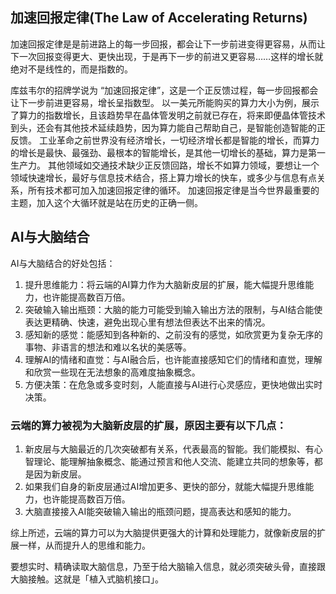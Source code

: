 ## 加速回报定律(The Law of Accelerating Returns)

加速回报定律是是前进路上的每一步回报，都会让下一步前进变得更容易，从而让下一次回报变得更大、更快出现，于是再下一步的前进又更容易……这样的增长就绝对不是线性的，而是指数的。

库兹韦尔的招牌学说为 “加速回报定律”，这是一个正反馈过程，每一步回报都会让下一步前进更容易，增长呈指数型。
以一美元所能购买的算力大小为例，展示了算力的指数增长，且该趋势早在晶体管发明之前就已存在，将来即便晶体管技术到头，还会有其他技术延续趋势，因为算力能自己帮助自己，是智能创造智能的正反馈。
工业革命之前世界没有经济增长，一切经济增长都是智能的增长，而算力的增长是最快、最强劲、最根本的智能增长，是其他一切增长的基础，算力是第一生产力。
其他领域如交通技术缺少正反馈回路，增长不如算力领域，要想让一个领域快速增长，最好与信息技术结合，搭上算力增长的快车，或多少与信息有点关系，所有技术都可加入加速回报定律的循环。
加速回报定律是当今世界最重要的主题，加入这个大循环就是站在历史的正确一侧。


## AI与大脑结合
AI与大脑结合的好处包括：
1. 提升思维能力：将云端的AI算力作为大脑新皮层的扩展，能大幅提升思维能力，也许能提高数百万倍。
2. 突破输入输出瓶颈：大脑的能力可能受到输入输出方法的限制，与AI结合能使表达更精确、快速，避免出现心里有想法但表达不出来的情况。
3. 感知新的感觉：能感知到各种新的、之前没有的感觉，如欣赏更为复杂无序的事物、非语言的想法和难以名状的美感等。
4. 理解AI的情绪和直觉：与AI融合后，也许能直接感知它们的情绪和直觉，理解和欣赏一些现在无法想象的高难度抽象概念。
5. 方便决策：在危急或多变时刻，人能直接与AI进行心灵感应，更快地做出实时决策。

### 云端的算力被视为大脑新皮层的扩展，原因主要有以下几点：
1. 新皮层与大脑最近的几次突破都有关系，代表最高的智能。我们能模拟、有心智理论、能理解抽象概念、能通过预言和他人交流、能建立共同的想象等，都是因为新皮层。
2. 如果我们自身的新皮层通过AI增加更多、更快的部分，就能大幅提升思维能力，也许能提高数百万倍。
3. 大脑直接接入AI能突破输入输出的瓶颈问题，提高表达和感知的能力。

综上所述，云端的算力可以为大脑提供更强大的计算和处理能力，就像新皮层的扩展一样，从而提升人的思维和能力。

要想实时、精确读取大脑信息，乃至于给大脑输入信息，就必须突破头骨，直接跟大脑接触。这就是「植入式脑机接口」。


